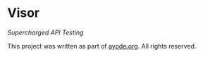 # Visor

_Supercharged API Testing_

This project was written as part of [ayode.org](https://ayode.org). All rights reserved.